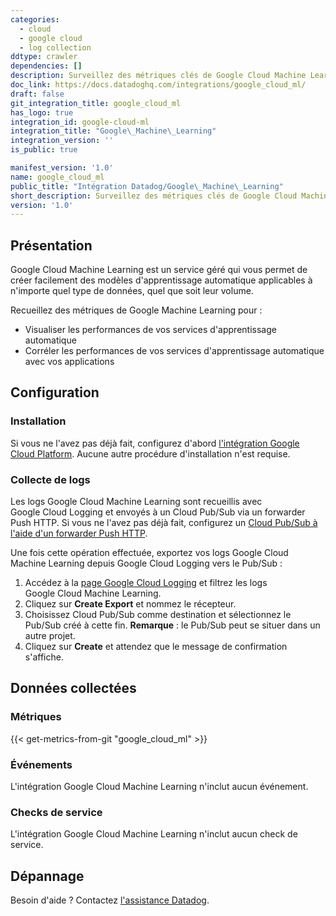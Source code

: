 ```yaml
---
categories:
  - cloud
  - google cloud
  - log collection
ddtype: crawler
dependencies: []
description: Surveillez des métriques clés de Google Cloud Machine Learning.
doc_link: https://docs.datadoghq.com/integrations/google_cloud_ml/
draft: false
git_integration_title: google_cloud_ml
has_logo: true
integration_id: google-cloud-ml
integration_title: "Google\_Machine\_Learning"
integration_version: ''
is_public: true

manifest_version: '1.0'
name: google_cloud_ml
public_title: "Intégration Datadog/Google\_Machine\_Learning"
short_description: Surveillez des métriques clés de Google Cloud Machine Learning.
version: '1.0'
---
```

## Présentation

Google Cloud Machine Learning est un service géré qui vous permet de créer facilement des modèles d'apprentissage automatique applicables à n'importe quel type de données, quel que soit leur volume.

Recueillez des métriques de Google Machine Learning pour :

- Visualiser les performances de vos services d'apprentissage automatique
- Corréler les performances de vos services d'apprentissage automatique avec vos applications

## Configuration

### Installation

Si vous ne l'avez pas déjà fait, configurez d'abord [l'intégration Google Cloud Platform][1]. Aucune autre procédure d'installation n'est requise.

### Collecte de logs

Les logs Google Cloud Machine Learning sont recueillis avec Google Cloud Logging et envoyés à un Cloud Pub/Sub via un forwarder Push HTTP. Si vous ne l'avez pas déjà fait, configurez un [Cloud Pub/Sub à l'aide d'un forwarder Push HTTP][2].

Une fois cette opération effectuée, exportez vos logs Google Cloud Machine Learning depuis Google Cloud Logging vers le Pub/Sub :

1. Accédez à la [page Google Cloud Logging][3] et filtrez les logs Google Cloud Machine Learning.
2. Cliquez sur **Create Export** et nommez le récepteur.
3. Choisissez Cloud Pub/Sub comme destination et sélectionnez le Pub/Sub créé à cette fin. **Remarque** : le Pub/Sub peut se situer dans un autre projet.
4. Cliquez sur **Create** et attendez que le message de confirmation s'affiche.

## Données collectées

### Métriques
{{< get-metrics-from-git "google_cloud_ml" >}}


### Événements

L'intégration Google Cloud Machine Learning n'inclut aucun événement.

### Checks de service

L'intégration Google Cloud Machine Learning n'inclut aucun check de service.

## Dépannage

Besoin d'aide ? Contactez [l'assistance Datadog][5].

[1]: https://docs.datadoghq.com/fr/integrations/google_cloud_platform/
[2]: https://docs.datadoghq.com/fr/integrations/google_cloud_platform/#log-collection
[3]: https://console.cloud.google.com/logs/viewer
[4]: https://github.com/DataDog/dogweb/blob/prod/integration/google_cloud_ml/google_cloud_ml_metadata.csv
[5]: https://docs.datadoghq.com/fr/help/
